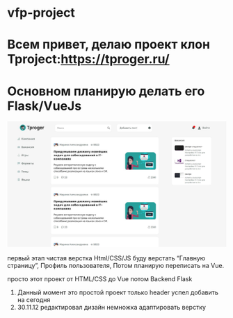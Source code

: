 # vfp-project

# Всем привет, делаю проект клон Tproject:https://tproger.ru/
# Основном планирую делать его Flask/VueJs
![Alt-текст](https://github.com/islamhadjime/vfp-project/blob/main/media/%D0%A1%D0%BD%D0%B8%D0%BC%D0%BE%D0%BA%20%D1%8D%D0%BA%D1%80%D0%B0%D0%BD%D0%B0%20%D0%BE%D1%82%202022-11-30%2016-44-22.jpg "Screen desktop")

первый этап чистая верстка Html/CSS/JS
буду верстать “Главную страницу”,
Профиль пользователя,
Потом планирую переписать на Vue.



просто этот проект от HTML/CSS до Vue
потом Backend Flask

1) Данный момент это простой проект только header успел добавить на сегодня
2)  30.11.12 редактировал дизайн немножка адаптировать верстку

